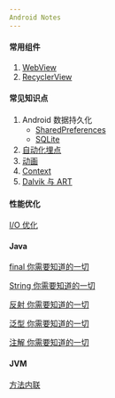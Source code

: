 ```yaml
---
Android Notes
---
```


#### 常用组件

1. [WebView](https://github.com/Omooo/Android-Notes/blob/master/blogs/WebView.md)
2. [RecyclerView](https://github.com/Omooo/Android-Notes/blob/master/blogs/RecyclerView.md)

#### 常见知识点

1. Android 数据持久化
   - [SharedPreferences](https://github.com/Omooo/Android-Notes/blob/master/blogs/SharedPreferences.md)
   - [SQLite](https://github.com/Omooo/Android-Notes/blob/master/blogs/SQLite.md)
2. [自动化埋点](https://github.com/Omooo/Android-Notes/blob/master/blogs/%E5%9F%8B%E7%82%B9.md)
3. [动画](https://github.com/Omooo/Android-Notes/blob/master/blogs/Animator.md)
4. [Context](https://github.com/Omooo/Android-Notes/blob/master/blogs/Context.md)
5. [Dalvik 与 ART](https://github.com/Omooo/Android-Notes/blob/master/blogs/Dalvik%20:%20ART.md)

#### 性能优化

[I/O 优化]()

#### Java

[final 你需要知道的一切](https://github.com/Omooo/Android-Notes/blob/master/blogs/final.md)

[String 你需要知道的一切](https://github.com/Omooo/Android-Notes/blob/master/blogs/String.md)

[反射 你需要知道的一切](https://github.com/Omooo/Android-Notes/blob/master/blogs/%E5%8F%8D%E5%B0%84.md)

[泛型 你需要知道的一切](https://github.com/Omooo/Android-Notes/blob/master/blogs/%E6%B3%9B%E5%9E%8B.md)

[注解 你需要知道的一切](https://github.com/Omooo/Android-Notes/blob/master/blogs/%E6%B3%A8%E8%A7%A3.md)

#### JVM

[方法内联](https://github.com/Omooo/Android-Notes/blob/master/blogs/JVM/%E6%96%B9%E6%B3%95%E5%86%85%E8%81%94.md)